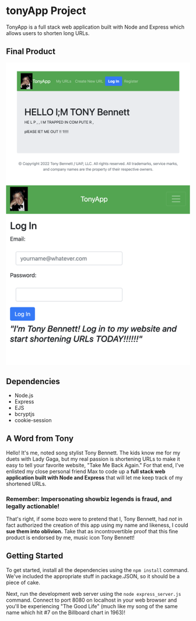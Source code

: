# tonyApp Project

TonyApp is a full stack web application built with Node and Express which allows users to shorten long URLs.

## Final Product

!["Screenshot of welcome page"](https://github.com/maxwellsquared/tinyApp/blob/main/docs/index.png?raw=true)
!["Remember to log in!"](https://github.com/maxwellsquared/tinyApp/blob/main/docs/login.png?raw=true)

## Dependencies

- Node.js
- Express
- EJS
- bcryptjs
- cookie-session

## A Word from Tony

Hello! It's me, noted song stylist Tony Bennett. The kids know me for my duets with Lady Gaga, but my real passion is shortening URLs to make it easy to tell your favorite website, "Take Me Back Again." For that end, I've enlisted my close personal friend Max to code up a **full stack web application built with Node and Express** that will let me keep track of my shortened URLs.

### Remember: Impersonating showbiz legends is fraud, and legally actionable!

That's right, if some bozo were to pretend that I, Tony Bennett, had *not* in fact authorized the creation of this app using my name and likeness, I could **sue them into oblivion.** Take that as incontrovertible proof that this fine product is endorsed by me, music icon Tony Bennett!

## Getting Started

To get started, install all the dependencies using the `npm install` command. We've included the appropriate stuff in package.JSON, so it should be a piece of cake.

Next, run the development web server using the `node express_server.js` command. Connect to port 8080 on localhost in your web browser and you'll be experiencing "The Good Life" (much like my song of the same name which hit #7 on the Billboard chart in 1963)!
